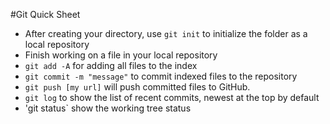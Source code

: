 #Git Quick Sheet

- After creating your directory, use `git init` to initialize the folder as a local repository
- Finish working on a file in your local repository
- `git add -A` for adding all files to the index
- `git commit -m "message"` to commit indexed files to the repository
- `git push [my url]` will push committed files to GitHub.
- `git log` to show the list of recent commits, newest at the top by default
- 'git status` show the working tree status
